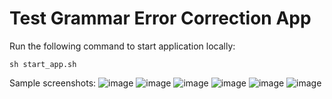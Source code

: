 # Test Grammar Error Correction App

Run the following command to start application locally:
```
sh start_app.sh
```

Sample screenshots:
![image](https://github.com/user-attachments/assets/979658b4-897f-4d50-8233-c4434e5baeca)
![image](https://github.com/user-attachments/assets/f07f6eea-fad7-4b09-b306-749ddb5f783f)
![image](https://github.com/user-attachments/assets/156ef43d-d52a-44c2-b587-d8bcfa1011b3)
![image](https://github.com/user-attachments/assets/04217912-195d-41c2-a533-9ea2499e49b4)
![image](https://github.com/user-attachments/assets/ae445bee-9047-431a-82de-dfb028da1049)
![image](https://github.com/user-attachments/assets/3a4b28db-21f3-4687-ba02-17be110167f2)

